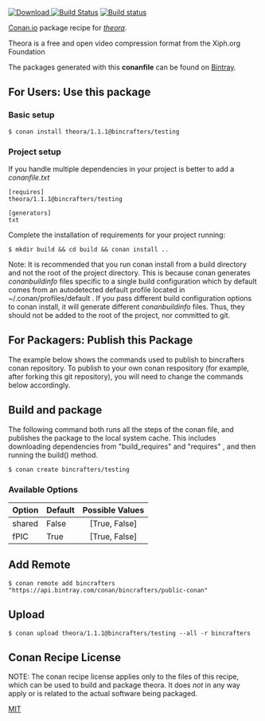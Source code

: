 [![Download](https://api.bintray.com/packages/bincrafters/public-conan/theora%3Abincrafters/images/download.svg) ](https://bintray.com/bincrafters/public-conan/theora%3Abincrafters/_latestVersion)
[![Build Status](https://travis-ci.org/bincrafters/conan-theora.svg?branch=testing%2F1.1.1)](https://travis-ci.org/bincrafters/conan-theora)
[![Build status](https://ci.appveyor.com/api/projects/status/github/bincrafters/conan-theora?branch=testing%2F1.1.1&svg=true)](https://ci.appveyor.com/project/bincrafters/conan-theora)

[Conan.io](https://conan.io) package recipe for [*theora*](https://www.theora.org/).

Theora is a free and open video compression format from the Xiph.org Foundation

The packages generated with this **conanfile** can be found on [Bintray](https://bintray.com/bincrafters/public-conan/theora%3Abincrafters).

## For Users: Use this package

### Basic setup

    $ conan install theora/1.1.1@bincrafters/testing

### Project setup

If you handle multiple dependencies in your project is better to add a *conanfile.txt*

    [requires]
    theora/1.1.1@bincrafters/testing

    [generators]
    txt

Complete the installation of requirements for your project running:

    $ mkdir build && cd build && conan install ..

Note: It is recommended that you run conan install from a build directory and not the root of the project directory.  This is because conan generates *conanbuildinfo* files specific to a single build configuration which by default comes from an autodetected default profile located in ~/.conan/profiles/default .  If you pass different build configuration options to conan install, it will generate different *conanbuildinfo* files.  Thus, they should not be added to the root of the project, nor committed to git.

## For Packagers: Publish this Package

The example below shows the commands used to publish to bincrafters conan repository. To publish to your own conan respository (for example, after forking this git repository), you will need to change the commands below accordingly.

## Build and package

The following command both runs all the steps of the conan file, and publishes the package to the local system cache.  This includes downloading dependencies from "build_requires" and "requires" , and then running the build() method.

    $ conan create bincrafters/testing


### Available Options
| Option        | Default | Possible Values  |
| ------------- |:----------------- |:------------:|
| shared      | False |  [True, False] |
| fPIC      | True |  [True, False] |

## Add Remote

    $ conan remote add bincrafters "https://api.bintray.com/conan/bincrafters/public-conan"

## Upload

    $ conan upload theora/1.1.1@bincrafters/testing --all -r bincrafters


## Conan Recipe License

NOTE: The conan recipe license applies only to the files of this recipe, which can be used to build and package theora.
It does *not* in any way apply or is related to the actual software being packaged.

[MIT](git@github.com:bincrafters/conan-theora.git/blob/testing/1.1.1/LICENSE.md)

